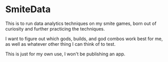 # SmiteData

This is to run data analytics techniques on my smite games, born out of curiosity and further practicing the techniques. 

I want to figure out which gods, builds, and god combos work best for me, as well as whatever other thing I can think of to test. 

This is just for my own use, I won't be publishing an app. 
